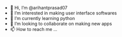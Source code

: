 - 👋 Hi, I’m @arihantprasad07
- 👀 I’m interested in making user interface softwares
- 🌱 I’m currently learning python
- 💞️ I’m looking to collaborate on making new apps
- 📫 How to reach me ...

<!---
arihantprasad07/arihantprasad07 is a ✨ special ✨ repository because its `README.md` (this file) appears on your GitHub profile.
You can click the Preview link to take a look at your changes.
--->
